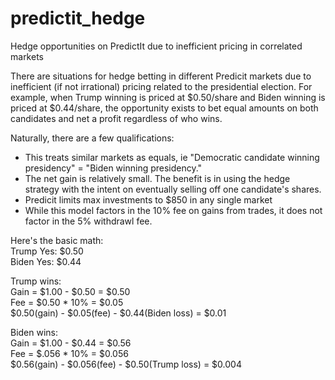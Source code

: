 # predictit_hedge
Hedge opportunities on PredictIt due to inefficient pricing in correlated markets

There are situations for hedge betting in different Predicit markets due to inefficient (if not irrational) pricing related to the presidential election.
For example, when Trump winning is priced at $0.50/share and Biden winning is priced at $0.44/share, the opportunity exists to bet equal amounts
on both candidates and net a profit regardless of who wins.

Naturally, there are a few qualifications:
* This treats similar markets as equals, ie "Democratic candidate winning presidency" = "Biden winning presidency."
* The net gain is relatively small. The benefit is in using the hedge strategy with the intent on eventually selling off one candidate's shares.
* Predicit limits max investments to $850 in any single market
* While this model factors in the 10% fee on gains from trades, it does not factor in the 5% withdrawl fee.

Here's the basic math:  
Trump Yes: $0.50  
Biden Yes: $0.44  

Trump wins:  
Gain = $1.00 - $0.50 = $0.50  
Fee = $0.50 * 10% = $0.05  
$0.50(gain) - $0.05(fee) - $0.44(Biden loss) = $0.01  

Biden wins:  
Gain = $1.00 - $0.44 = $0.56  
Fee = $.056 * 10% = $0.056  
$0.56(gain) - $0.056(fee) - $0.50(Trump loss) = $0.004  

